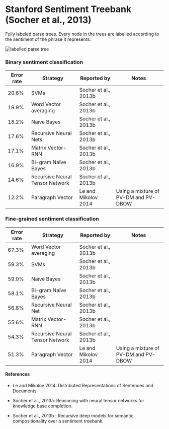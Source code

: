 Stanford Sentiment Treebank (Socher et al., 2013)
==========================

Fully labeled parse trees. Every node in the trees are labelled according to the sentiment of the phrase it represents:

![labelled parse tree](http://i.imgur.com/jL0JPnP.png)


### Binary sentiment classification

| Error rate |  Strategy | Reported by | Notes |
|------------|-----------|-------------|-------|
| 20.6%      | SVMs | Socher et al., 2013b |  |
| 19.9%      | Word Vector averaging | Socher et al., 2013b | |
| 18.2%      | Naïve Bayes | Socher et al., 2013b | |
| 17.6%      | Recursive Neural Nets | Socher et al., 2013b | |
| 17.1%      | Matrix Vector-RNN | Socher et al., 2013b | |
| 16.9%      | Bi-gram Naïve Bayes | Socher et al., 2013b | |
| 14.6%      | Recursive Neural Tensor Network | Socher et al., 2013b | |
| 12.2%      | Paragraph Vector | Le and Mikolov 2014 | Using a mixture of PV-DM and PV-DBOW |

### Fine-grained sentiment classification

| Error rate |  Strategy | Reported by | Notes |
|------------|-----------|-------------|-------|
| 67.3%      | Word Vector averaging | Socher et al., 2013b |  |
| 59.3%      | SVMs | Socher et al., 2013b | |
| 59.0%      | Naïve Bayes | Socher et al., 2013b | |
| 58.1%      | Bi-gram Naïve Bayes | Socher et al., 2013b | |
| 56.8%      | Recursive Neural Net | Socher et al., 2013b | |
| 55.6%      | Matrix Vector-RNN | Socher et al., 2013b | |
| 54.3%      | Recursive Neural Tensor Network | Socher et al., 2013b | |
| 51.3%      | Paragraph Vector | Le and Mikolov 2014 | Using a mixture of PV-DM and PV-DBOW |

#### References

- Le and Mikolov 2014: Distributed Representations of Sentences and Documents

- Socher et al., 2013a: Reasoning with neural tensor networks for knowledge base completion.

- Socher et al., 2013b : Recursive deep models for semantic compositionality over a sentiment treebank.